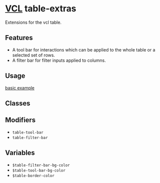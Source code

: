# [VCL](https://vcl.github.io/vcl/) table-extras

Extensions for the vcl table.

## Features

- A tool bar for interactions which can be applied to the whole table
  or a selected set of rows.
- A filter bar for filter inputs applied to columns.

## Usage

[basic example](/demo/example.html)

## Classes

## Modifiers

- `table-tool-bar`
- `table-filter-bar`

## Variables

- `$table-filter-bar-bg-color`
- `$table-tool-bar-bg-color`
- `$table-border-color`

